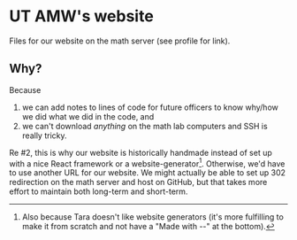 # UT AMW's website
Files for our website on the math server (see profile for link).

## Why?
Because
1. we can add notes to lines of code for future officers to know why/how we did what we did in the code, and
2. we can't download *anything* on the math lab computers and SSH is really tricky.

Re #2, this is why our website is historically handmade instead of set up with a nice React framework or a website-generator[^1]. Otherwise, we'd have to use another URL for our website. We might actually be able to set up 302 redirection on the math server and host on GitHub, but that takes more effort to maintain both long-term and short-term.

[^1]: Also because Tara doesn't like website generators (it's more fulfilling to make it from scratch and not have a "Made with --" at the bottom).
